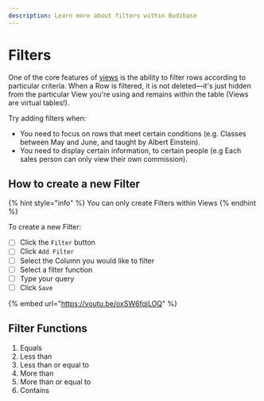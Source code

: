 ```yaml
---
description: Learn more about filters within Budibase
---
```


# Filters

One of the core features of [views](./) is the ability to filter rows according to particular criteria. When a Row is filtered, it is not deleted—it's just hidden from the particular View you're using and remains within the table \(Views are virtual tables!\).

Try adding filters when:

* You  need to focus on rows that meet certain conditions \(e.g. Classes between May and June, and taught by Albert Einstein\).
* You need to display certain information, to certain people \(e.g Each sales person can only view their own commission\).

## How to create a new Filter

{% hint style="info" %}
You can only create Filters within Views
{% endhint %}

To create a new Filter:

* [ ] Click the `Filter` button
* [ ] Click `Add Filter`
* [ ] Select the Column you would like to filter
* [ ] Select a filter function
* [ ] Type your query
* [ ] Click `Save`

{% embed url="https://youtu.be/oxSW6fqjLOQ" %}

## Filter Functions

1. Equals
2. Less than
3. Less than or equal to
4. More than
5. More than or equal to
6. Contains

  
  
  
  
  


